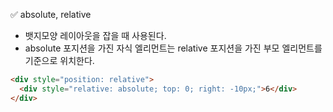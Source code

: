 ✅ absolute, relative
* 뱃지모양 레이아웃을 잡을 때 사용된다.
* absolute 포지션을 가진 자식 엘리먼트는 relative 포지션을 가진 부모 엘리먼트를 기준으로 위치한다.
```html
<div style="position: relative">
  <div style="relative: absolute; top: 0; right: -10px;">6</div>
</div>
```
